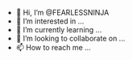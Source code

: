 - 👋 Hi, I’m @FEARLESSNINJA
- 👀 I’m interested in ...
- 🌱 I’m currently learning ...
- 💞️ I’m looking to collaborate on ...
- 📫 How to reach me ...

<!---
FEARLESSNINJA/FEARLESSNINJA is a ✨ special ✨ repository because its `README.md` (this file) appears on your GitHub profile.
You can click the Preview link to take a look at your changes.
--->

